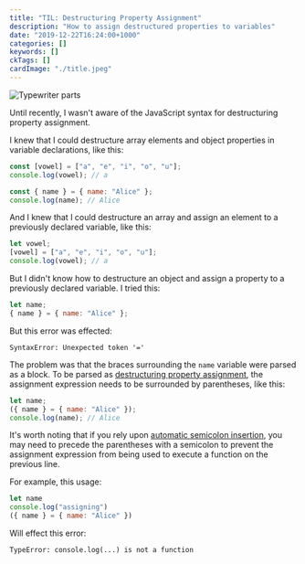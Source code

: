 ```yaml
---
title: "TIL: Destructuring Property Assignment"
description: "How to assign destructured properties to variables"
date: "2019-12-22T16:24:00+1000"
categories: []
keywords: []
ckTags: []
cardImage: "./title.jpeg"
---
```


![Typewriter parts](title.jpeg "Photo by Florian Klauer on Unsplash")

Until recently, I wasn't aware of the JavaScript syntax for destructuring property assignment.

I knew that I could destructure array elements and object properties in variable declarations, like this:

```js
const [vowel] = ["a", "e", "i", "o", "u"];
console.log(vowel); // a

const { name } = { name: "Alice" };
console.log(name); // Alice
```

And I knew that I could destructure an array and assign an element to a previously declared variable, like this:

```js
let vowel;
[vowel] = ["a", "e", "i", "o", "u"];
console.log(vowel); // a
```

But I didn't know how to destructure an object and assign a property to a previously declared variable. I tried this:

```js
let name;
{ name } = { name: "Alice" };
```

But this error was effected:

```text
SyntaxError: Unexpected token '='
```

The problem was that the braces surrounding the `name` variable were parsed as a block. To be parsed as [destructuring property assignment](https://developer.mozilla.org/en-US/docs/Web/JavaScript/Reference/Operators/Destructuring_assignment), the assignment expression needs to be surrounded by parentheses, like this:

```js
let name;
({ name } = { name: "Alice" });
console.log(name); // Alice
```

It's worth noting that if you rely upon [automatic semicolon insertion](https://developer.mozilla.org/en-US/docs/Web/JavaScript/Reference/Lexical_grammar#Automatic_semicolon_insertion), you may need to precede the parentheses with a semicolon to prevent the assignment expression from being used to execute a function on the previous line.

For example, this usage:

<!-- prettier-ignore -->
```js
let name
console.log("assigning")
({ name } = { name: "Alice" })
```

Will effect this error:

```text
TypeError: console.log(...) is not a function
```
